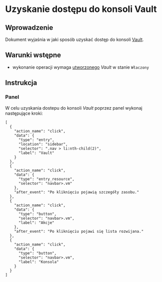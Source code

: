# Uzyskanie dostępu do konsoli Vault

## Wprowadzenie

Dokument wyjaśnia w jaki sposób uzyskać dostęp do konsoli [Vault](/resource/storage/vault.md).

## Warunki wstępne

* wykonanie operacji wymaga [utworzonego](./creating.md) *Vault* w stanie ```Właczony```

## Instrukcja

### Panel

W celu uzyskania dostepu do konsoli *Vault* poprzez panel wykonaj następujące kroki:

```guide
[
  {
    "action_name": "click",
    "data": {
      "type": "entry",
      "location": "sidebar",
      "selector": ".nav > li:nth-child(2)",
      "label": "Vault"
    }
  },
  {
    "action_name": "click",
    "data": {
      "type": "entry_resource",
      "selector": "navbar>.vm"
    },
    "after_event": "Po kliknięciu pojawią szczegóły zasobu."
  },
  {
    "action_name": "click",
    "data": {
      "type": "button",
      "selector": "navbar>.vm",
      "label": "Akcje"
    },
    "after_event": "Po kliknięciu pojawi się lista rozwijana."
  },
  {
    "action_name": "click",
    "data": {
      "type": "button",
      "selector": "navbar>.vm",
      "label": "Konsola"
    }
  }
]
```